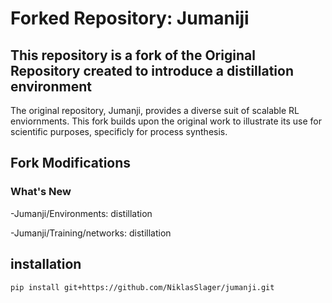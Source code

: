 # Forked Repository: Jumaniji
## This repository is a fork of the Original Repository created to introduce a distillation environment

The original repository, Jumanji, provides a diverse suit of scalable RL enviornments. This fork builds upon the original work to illustrate its use for scientific purposes, specificly for process synthesis.

## Fork Modifications
### What's New
-Jumanji/Environments: distillation

-Jumanji/Training/networks: distillation

## installation
```bash
pip install git+https://github.com/NiklasSlager/jumanji.git
```


